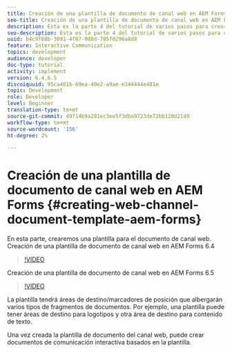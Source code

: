 ```yaml
---
title: Creación de una plantilla de documento de canal web en AEM Forms
seo-title: Creación de una plantilla de documento de canal web en AEM Forms
description: Esta es la parte 4 del tutorial de varios pasos para crear su primer documento interactivo de comunicaciones. En esta parte, crearemos una plantilla para el documento de canal web.
seo-description: Esta es la parte 4 del tutorial de varios pasos para crear su primer documento interactivo de comunicaciones. En esta parte, crearemos una plantilla para el documento de canal web.
uuid: b4c9f68b-3091-4f87-988d-705f0296a8d8
feature: Interactive Communication
topics: development
audience: developer
doc-type: tutorial
activity: implement
version: 6.4,6.5
discoiquuid: 95ca401b-69ea-49e2-a9ae-e144444e481e
topic: Development
role: Developer
level: Beginner
translation-type: tm+mt
source-git-commit: d9714b9a291ec3ee5f3dba9723de72bb120d2149
workflow-type: tm+mt
source-wordcount: '156'
ht-degree: 2%

---
```



# Creación de una plantilla de documento de canal web en AEM Forms {#creating-web-channel-document-template-aem-forms}

En esta parte, crearemos una plantilla para el documento de canal web.
Creación de una plantilla de documento de canal web en AEM Forms 6.4
>[!VIDEO](https://video.tv.adobe.com/v/22342?quality=9&learn=on)

Creación de una plantilla de documento de canal web en AEM Forms 6.5
>[!VIDEO](https://video.tv.adobe.com/v/27807?quality=9&learn=on)

La plantilla tendrá áreas de destino/marcadores de posición que albergarán varios tipos de fragmentos de documentos. Por ejemplo, una plantilla puede tener áreas de destino para logotipos y otra área de destino para contenido de texto.

Una vez creada la plantilla de documento del canal web, puede crear documentos de comunicación interactiva basados en la plantilla.
